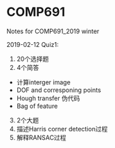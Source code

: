 # COMP691
Notes for COMP691_2019 winter 

2019-02-12
Quiz1:

1. 20个选择题
2. 4个简答
 * 计算interger image 
 * DOF and corresponing points 
 * Hough transfer 伪代码 
 * Bag of feature
3. 2个大题
  1. 描述Harris corner detection过程 
  2. 解释RANSAC过程

